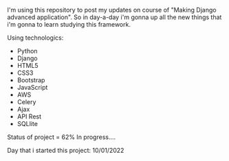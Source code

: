 I'm using this repository to post my updates on course of "Making Django advanced application".
So in day-a-day i'm gonna up all the new things that i'm gonna to learn studying this framework.


Using technologics:
- Python
- Django
- HTML5
- CSS3
- Bootstrap
- JavaScript
- AWS
- Celery
- Ajax
- API Rest
- SQLlite


Status of project = 62%
In progress....

Day that i started this project:  10/01/2022

